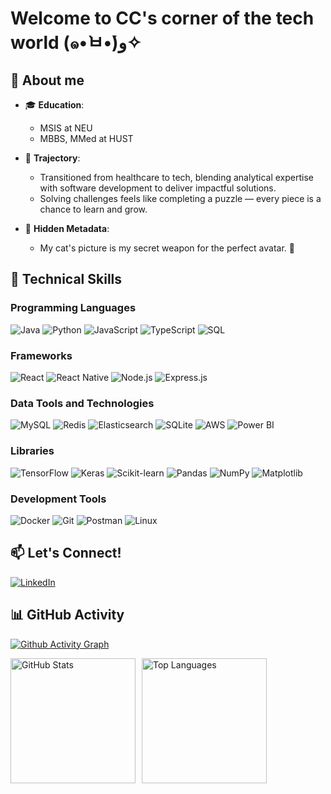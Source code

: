 # Welcome to CC's corner of the tech world (๑•̀ㅂ•́)و✧

## 💫 About me
- 🎓 **Education**: 
   - MSIS at NEU 
   - MBBS, MMed at HUST

- 🚀 **Trajectory**:  
   - Transitioned from healthcare to tech, blending analytical expertise with software development to deliver impactful solutions.
   - Solving challenges feels like completing a puzzle — every piece is a chance to learn and grow.  

- 💾 **Hidden Metadata**:  
   - My cat's picture is my secret weapon for the perfect avatar. 🐾


## 🔧 Technical Skills
### Programming Languages
![Java](https://img.shields.io/badge/-Java-000000?style=flat-square&logo=openjdk)
![Python](https://img.shields.io/badge/-Python-000000?style=flat-square&logo=python)
![JavaScript](https://img.shields.io/badge/-JavaScript-000000?style=flat-square&logo=javascript)
![TypeScript](https://img.shields.io/badge/-TypeScript-000000?style=flat-square&logo=typescript)
![SQL](https://img.shields.io/badge/-SQL-000000?style=flat-square&logo=mysql)

### Frameworks
![React](https://img.shields.io/badge/-React-000000?style=flat-square&logo=react)
![React Native](https://img.shields.io/badge/-React%20Native-000000?style=flat-square&logo=react)
![Node.js](https://img.shields.io/badge/-Node.js-000000?style=flat-square&logo=node.js)
![Express.js](https://img.shields.io/badge/-Express.js-000000?style=flat-square&logo=express)

### Data Tools and Technologies
![MySQL](https://img.shields.io/badge/-MySQL-000000?style=flat-square&logo=mysql)
![Redis](https://img.shields.io/badge/-Redis-000000?style=flat-square&logo=redis)
![Elasticsearch](https://img.shields.io/badge/-Elasticsearch-000000?style=flat-square&logo=elasticsearch)
![SQLite](https://img.shields.io/badge/-SQLite-000000?style=flat-square&logo=sqlite)
![AWS](https://img.shields.io/badge/-AWS%20S3-000000?style=flat-square&logo=amazon)
![Power BI](https://img.shields.io/badge/-Power%20BI-000000?style=flat-square&logo=powerbi)

### Libraries
![TensorFlow](https://img.shields.io/badge/-TensorFlow-000000?style=flat-square&logo=tensorflow)
![Keras](https://img.shields.io/badge/-Keras-000000?style=flat-square&logo=keras)
![Scikit-learn](https://img.shields.io/badge/-Scikit--learn-000000?style=flat-square&logo=scikit-learn)
![Pandas](https://img.shields.io/badge/-Pandas-000000?style=flat-square&logo=pandas)
![NumPy](https://img.shields.io/badge/-NumPy-000000?style=flat-square&logo=numpy)
![Matplotlib](https://img.shields.io/badge/-Matplotlib-000000?style=flat-square&logo=python)

### Development Tools
![Docker](https://img.shields.io/badge/-Docker-000000?style=flat-square&logo=docker)
![Git](https://img.shields.io/badge/-Git-000000?style=flat-square&logo=git)
![Postman](https://img.shields.io/badge/-Postman-000000?style=flat-square&logo=postman)
![Linux](https://img.shields.io/badge/-Linux-000000?style=flat-square&logo=linux)

## 📫 Let's Connect!
[![LinkedIn](https://img.shields.io/badge/-LinkedIn-blue?style=flat-square&logo=linkedin)](https://www.linkedin.com/in/changchang-li/)

## 📊 GitHub Activity
[![Github Activity Graph](https://github-readme-activity-graph.vercel.app/graph?username=Li-ChangC&theme=vue&height=280&radius=10)](https://github.com/ashutosh00710/github-readme-activity-graph)

<div style="display: flex; align-items: center; gap: 10px;">
  <img src="https://github-readme-stats.vercel.app/api?username=Li-ChangC&show_icons=true&theme=radical" style="height: 200px;" alt="GitHub Stats" />
  <img src="https://github-readme-stats.vercel.app/api/top-langs/?username=Li-ChangC&layout=compact&theme=radical" style="height: 200px;" alt="Top Languages" />
</div>
